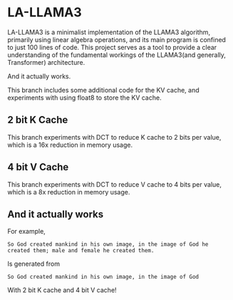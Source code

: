 # LA-LLAMA3

LA-LLAMA3 is a minimalist implementation of the LLAMA3 algorithm, primarily using linear algebra operations,
and its main program is confined to just 100 lines of code. This project serves as a tool to provide a clear
understanding of the fundamental workings of the LLAMA3(and generally, Transformer) architecture.

And it actually works.

This branch includes some additional code for the KV cache, and experiments with using float8 to store the KV cache.

## 2 bit K Cache

This branch experiments with DCT to reduce K cache to 2 bits per value, which is a 16x reduction in memory usage.

## 4 bit V Cache

This branch experiments with DCT to reduce V cache to 4 bits per value, which is a 8x reduction in memory usage.

## And it actually works

For example,

```
So God created mankind in his own image, in the image of God he created them; male and female he created them.
```

Is generated from

```
So God created mankind in his own image, in the image of God
```

With 2 bit K cache and 4 bit V cache!
